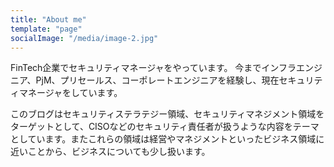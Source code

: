 ```yaml
---
title: "About me"
template: "page"
socialImage: "/media/image-2.jpg"
---
```


FinTech企業でセキュリティマネージャをやっています。
今までインフラエンジニア、PjM、プリセールス、コーポレートエンジニアを経験し、現在セキュリティマネージャをしています。

このブログはセキュリティステラテジー領域、セキュリティマネジメント領域をターゲットとして、CISOなどのセキュリティ責任者が扱うような内容をテーマとしています。またこれらの領域は経営やマネジメントといったビジネス領域に近いことから、ビジネスについても少し扱います。

